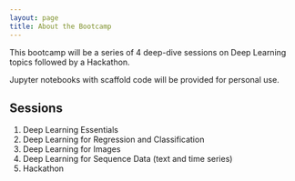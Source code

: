 ```yaml
---
layout: page
title: About the Bootcamp
---
```


This bootcamp will be a series of 4 deep-dive sessions on Deep Learning topics followed by a Hackathon.

Jupyter notebooks with scaffold code will be provided for personal use.

## Sessions
1. Deep Learning Essentials
2. Deep Learning for Regression and Classification
3. Deep Learning for Images
4. Deep Learning for Sequence Data (text and time series) 
5. Hackathon



